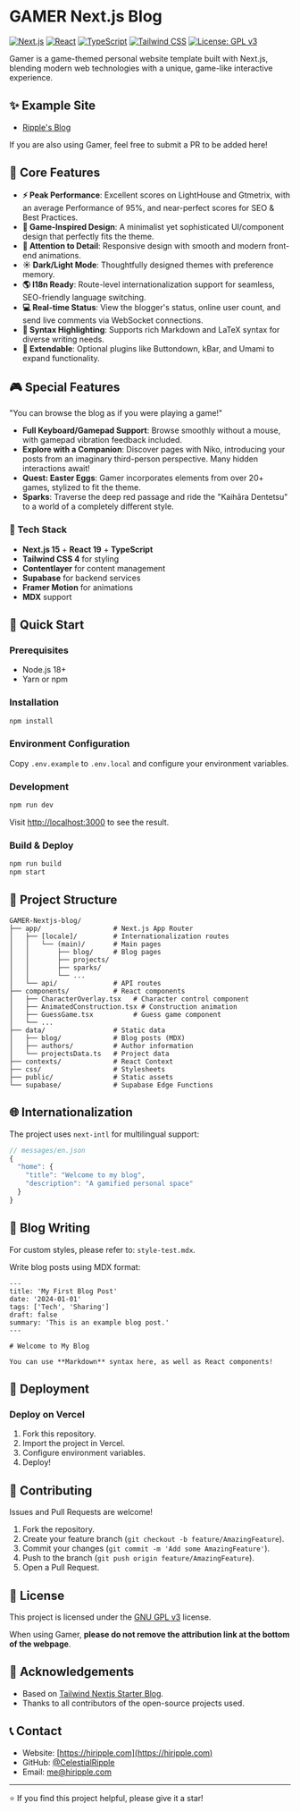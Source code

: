 # GAMER Next.js Blog

[![Next.js](https://img.shields.io/badge/Next.js-15.2.4-black?style=flat-square&logo=next.js)](https://nextjs.org/)
[![React](https://img.shields.io/badge/React-19.0.0-blue?style=flat-square&logo=react)](https://reactjs.org/)
[![TypeScript](https://img.shields.io/badge/TypeScript-5.1.3-blue?style=flat-square&logo=typescript)](https://www.typescriptlang.org/)
[![Tailwind CSS](https://img.shields.io/badge/Tailwind_CSS-4.0.5-38B2AC?style=flat-square&logo=tailwind-css)](https://tailwindcss.com/)
[![License: GPL v3](https://img.shields.io/badge/License-GPLv3-blue.svg?style=flat-square)](https://www.gnu.org/licenses/gpl-3.0)

Gamer is a game-themed personal website template built with Next.js, blending modern web technologies with a unique, game-like interactive experience.

## :sparkles: Example Site

- [Ripple's Blog](https://hiripple.com)

If you are also using Gamer, feel free to submit a PR to be added here!

## :rocket: Core Features

- **:zap: Peak Performance**: Excellent scores on LightHouse and Gtmetrix, with an average Performance of 95%, and near-perfect scores for SEO & Best Practices.
- **:art: Game-Inspired Design**: A minimalist yet sophisticated UI/component design that perfectly fits the theme.
- **:gem: Attention to Detail**: Responsive design with smooth and modern front-end animations.
- **☀️ Dark/Light Mode**: Thoughtfully designed themes with preference memory.
- **🌎 I18n Ready**: Route-level internationalization support for seamless, SEO-friendly language switching.
- **:computer: Real-time Status**: View the blogger's status, online user count, and send live comments via WebSocket connections.
- **:pencil: Syntax Highlighting**: Supports rich Markdown and LaTeX syntax for diverse writing needs.
- **🔌 Extendable**: Optional plugins like Buttondown, kBar, and Umami to expand functionality.

## 🎮 Special Features

"You can browse the blog as if you were playing a game!"

- **Full Keyboard/Gamepad Support**: Browse smoothly without a mouse, with gamepad vibration feedback included.
- **Explore with a Companion**: Discover pages with Niko, introducing your posts from an imaginary third-person perspective. Many hidden interactions await!
- **Quest: Easter Eggs**: Gamer incorporates elements from over 20+ games, stylized to fit the theme.
- **Sparks**: Traverse the deep red passage and ride the "Kaihāra Dentetsu" to a world of a completely different style.

### 🔧 Tech Stack

- **Next.js 15** + **React 19** + **TypeScript**
- **Tailwind CSS 4** for styling
- **Contentlayer** for content management
- **Supabase** for backend services
- **Framer Motion** for animations
- **MDX** support

## 🚀 Quick Start

### Prerequisites

- Node.js 18+
- Yarn or npm

### Installation

```bash
npm install
```

### Environment Configuration

Copy `.env.example` to `.env.local` and configure your environment variables.

### Development

```bash
npm run dev
```

Visit [http://localhost:3000](http://localhost:3000) to see the result.

### Build & Deploy

```bash
npm run build
npm start
```

## 📁 Project Structure

```
GAMER-Nextjs-blog/
├── app/                  # Next.js App Router
│   ├── [locale]/         # Internationalization routes
│   │   └── (main)/       # Main pages
│   │       ├── blog/     # Blog pages
│   │       ├── projects/
│   │       ├── sparks/
│   │       └── ...
│   └── api/              # API routes
├── components/           # React components
│   ├── CharacterOverlay.tsx   # Character control component
│   ├── AnimatedConstruction.tsx # Construction animation
│   ├── GuessGame.tsx          # Guess game component
│   └── ...
├── data/                 # Static data
│   ├── blog/             # Blog posts (MDX)
│   ├── authors/          # Author information
│   └── projectsData.ts   # Project data
├── contexts/             # React Context
├── css/                  # Stylesheets
├── public/               # Static assets
└── supabase/             # Supabase Edge Functions
```

## 🌐 Internationalization

The project uses `next-intl` for multilingual support:

```typescript
// messages/en.json
{
  "home": {
    "title": "Welcome to my blog",
    "description": "A gamified personal space"
  }
}
```

## 📝 Blog Writing

For custom styles, please refer to: `style-test.mdx`.

Write blog posts using MDX format:

```mdx
---
title: 'My First Blog Post'
date: '2024-01-01'
tags: ['Tech', 'Sharing']
draft: false
summary: 'This is an example blog post.'
---

# Welcome to My Blog

You can use **Markdown** syntax here, as well as React components!
```

## 🔧 Deployment

### Deploy on Vercel

1.  Fork this repository.
2.  Import the project in Vercel.
3.  Configure environment variables.
4.  Deploy!

## 🤝 Contributing

Issues and Pull Requests are welcome!

1.  Fork the repository.
2.  Create your feature branch (`git checkout -b feature/AmazingFeature`).
3.  Commit your changes (`git commit -m 'Add some AmazingFeature'`).
4.  Push to the branch (`git push origin feature/AmazingFeature`).
5.  Open a Pull Request.

## 📄 License

This project is licensed under the [GNU GPL v3](https://choosealicense.com/licenses/gpl-3.0/) license.

When using Gamer, **please do not remove the attribution link at the bottom of the webpage**.

## 🙏 Acknowledgements

-   Based on [Tailwind Nextjs Starter Blog](https://github.com/timlrx/tailwind-nextjs-starter-blog).
-   Thanks to all contributors of the open-source projects used.

## 📞 Contact

-   Website: [https://hiripple.com](https://hiripple.com)
-   GitHub: [@CelestialRipple](https://github.com/CelestialRipple)
-   Email: me@hiripple.com

---

⭐ If you find this project helpful, please give it a star!
